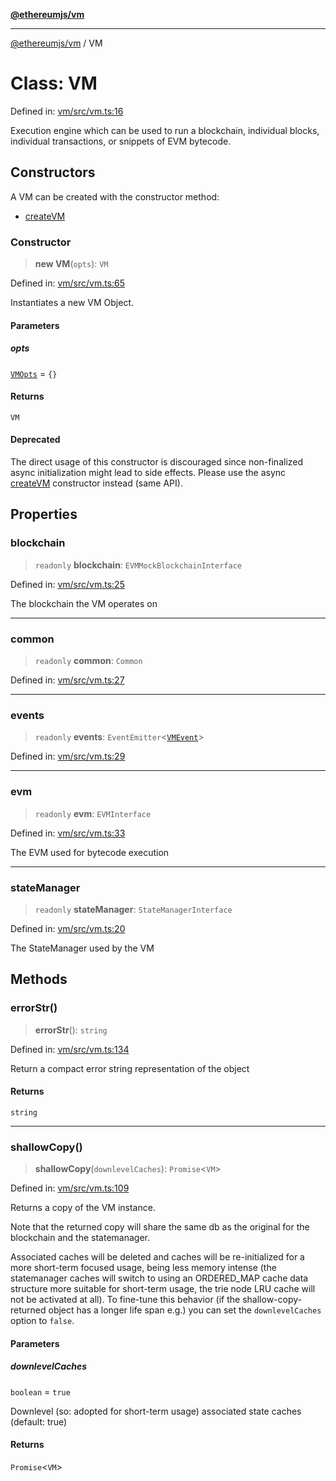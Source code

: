 [**@ethereumjs/vm**](../README.md)

***

[@ethereumjs/vm](../README.md) / VM

# Class: VM

Defined in: [vm/src/vm.ts:16](https://github.com/ethereumjs/ethereumjs-monorepo/blob/master/packages/vm/src/vm.ts#L16)

Execution engine which can be used to run a blockchain, individual
blocks, individual transactions, or snippets of EVM bytecode.

## Constructors

A VM can be created with the constructor method:

* [createVM](../functions/createVM.md)

### Constructor

> **new VM**(`opts`): `VM`

Defined in: [vm/src/vm.ts:65](https://github.com/ethereumjs/ethereumjs-monorepo/blob/master/packages/vm/src/vm.ts#L65)

Instantiates a new VM Object.

#### Parameters

##### opts

[`VMOpts`](../interfaces/VMOpts.md) = `{}`

#### Returns

`VM`

#### Deprecated

The direct usage of this constructor is discouraged since
non-finalized async initialization might lead to side effects. Please
use the async [createVM](../functions/createVM.md) constructor instead (same API).

## Properties

### blockchain

> `readonly` **blockchain**: `EVMMockBlockchainInterface`

Defined in: [vm/src/vm.ts:25](https://github.com/ethereumjs/ethereumjs-monorepo/blob/master/packages/vm/src/vm.ts#L25)

The blockchain the VM operates on

***

### common

> `readonly` **common**: `Common`

Defined in: [vm/src/vm.ts:27](https://github.com/ethereumjs/ethereumjs-monorepo/blob/master/packages/vm/src/vm.ts#L27)

***

### events

> `readonly` **events**: `EventEmitter`\<[`VMEvent`](../type-aliases/VMEvent.md)\>

Defined in: [vm/src/vm.ts:29](https://github.com/ethereumjs/ethereumjs-monorepo/blob/master/packages/vm/src/vm.ts#L29)

***

### evm

> `readonly` **evm**: `EVMInterface`

Defined in: [vm/src/vm.ts:33](https://github.com/ethereumjs/ethereumjs-monorepo/blob/master/packages/vm/src/vm.ts#L33)

The EVM used for bytecode execution

***

### stateManager

> `readonly` **stateManager**: `StateManagerInterface`

Defined in: [vm/src/vm.ts:20](https://github.com/ethereumjs/ethereumjs-monorepo/blob/master/packages/vm/src/vm.ts#L20)

The StateManager used by the VM

## Methods

### errorStr()

> **errorStr**(): `string`

Defined in: [vm/src/vm.ts:134](https://github.com/ethereumjs/ethereumjs-monorepo/blob/master/packages/vm/src/vm.ts#L134)

Return a compact error string representation of the object

#### Returns

`string`

***

### shallowCopy()

> **shallowCopy**(`downlevelCaches`): `Promise`\<`VM`\>

Defined in: [vm/src/vm.ts:109](https://github.com/ethereumjs/ethereumjs-monorepo/blob/master/packages/vm/src/vm.ts#L109)

Returns a copy of the VM instance.

Note that the returned copy will share the same db as the original for the blockchain and the statemanager.

Associated caches will be deleted and caches will be re-initialized for a more short-term focused
usage, being less memory intense (the statemanager caches will switch to using an ORDERED_MAP cache
data structure more suitable for short-term usage, the trie node LRU cache will not be activated at all).
To fine-tune this behavior (if the shallow-copy-returned object has a longer life span e.g.) you can set
the `downlevelCaches` option to `false`.

#### Parameters

##### downlevelCaches

`boolean` = `true`

Downlevel (so: adopted for short-term usage) associated state caches (default: true)

#### Returns

`Promise`\<`VM`\>
